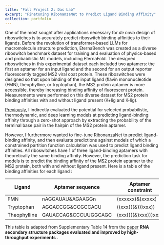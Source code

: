```yaml
---
title: "Fall Project 2: Das Lab"
excerpt: "Finetuning RibonanzaNet to Predict Ligand Binding Affinity"
collection: portfolio
---
```


One of the most sought after applications necessary for *de novo* design of riboswitches is to accurately predict riboswitch binding affinities to their ligands. Before the revolution of transformer-based LLMs for macromolecule structure prediction, EternaBench was created as a diverse riboswitch benchmark dataset for training and evaluation of physics-based and probabilistic ML models, including EternaFold. The designed riboswitches in this experimental dataset each included two aptamers: the first an aptamer for an input ligand and the second for an output reporter fluorescently tagged MS2 viral coat protein. These riboswitches were designed so that upon binding of the input ligand (flavin mononucleotide (FMN), theophylline, or tryptophan), the MS2 protein aptamer is more accessible, thereby increasing binding affinity of fluorescent protein. Measurements were performed on this diverse dataset for MS2 protein binding affinities with and without ligand present (K+lig and K-lig).  

[Previously](https://georgiagracetully.github.io/portfolio/project-4/), I indirectly evaluated the potential for selected probabilistic, thermodynamic, and deep learning models at predicting ligand-binding affinity through a zero-shot approach by extracting the probability of the terminal base pair in the hairpin of the MS2 protein aptamer. 

However, I furthermore wanted to fine-tune RibonanzaNet to predict ligand-binding affinity, and then evaluate predictions against models of which a constrained partition function calculation was used to predict ligand binding affinities. All riboswitches have 1 of three ligand-binding aptamers with theoretically the same binding affinity. However, the prediction task for models is to predict the binding affinity of the MS2 protein aptamer to the MS2 protein, both with and without ligand present. Here is a table of the binding affinities for each ligand : 


| Ligand       | Aptamer sequence         | Aptamer constraint            | Concentration  | K<sub>d</sub> (μM)|
|--------------|--------------------------|-------------------------------|----------------|-------------------|
| FMN          | nAGGAUAU&AGAAGGn         | (xxxxxx(&)xxxxx)              | 200 μM         | 2.2               |
| Tryptophan   | AGGACCGG&CCGCCACU        | ((xxx(((&)))xxx))             | 2.4 mM         | 1.3               |
| Theophylline | GAUACCAG&CCCUUGGCAGC     | (xxx((((&)xxx)))xxx)          | 2.0 mM         | 20                |

This table is adapted from Supplementary Table 14 from the [paper](https://www.nature.com/articles/s41592-022-01605-0#Sec36) **RNA secondary structure packages evaluated and improved by high-throughput experiments** . 


